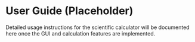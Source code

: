 # User Guide (Placeholder)

Detailed usage instructions for the scientific calculator will be documented
here once the GUI and calculation features are implemented.
